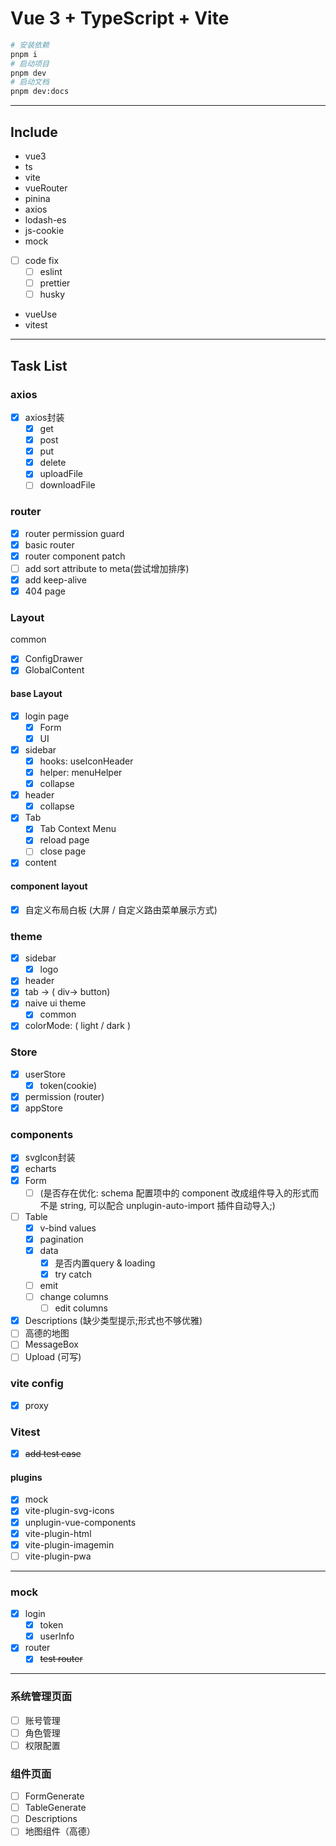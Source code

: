 # Vue 3 + TypeScript + Vite
```sh
# 安装依赖
pnpm i
# 启动项目
pnpm dev
# 启动文档
pnpm dev:docs
```
----
## Include
* vue3
* ts
* vite
* vueRouter
* pinina
* axios
* lodash-es
* js-cookie
* mock
- [ ] code fix
  - [ ] eslint
  - [ ] prettier
  - [ ] husky
* vueUse
* vitest
---
## Task List
### axios
- [x] axios封装
  - [x] get
  - [x] post
  - [x] put
  - [x] delete
  - [x] uploadFile
  - [ ] downloadFile
### router
- [x] router permission guard
- [x] basic router
- [x] router component patch
- [ ] add sort attribute to meta(尝试增加排序)
- [x] add keep-alive
- [x] 404 page
### Layout
common
- [x] ConfigDrawer
- [x] GlobalContent
#### base Layout
- [x] login page
  - [x] Form
  - [x] UI
- [x] sidebar
  - [X] hooks: useIconHeader
  - [x] helper: menuHelper
  - [x] collapse
- [x] header
  - [x] collapse
- [x] Tab
  - [x] Tab Context Menu
   - [x] reload page
   - [ ] close page
- [x] content
#### component layout
- [x] 自定义布局白板 (大屏 / 自定义路由菜单展示方式)
### theme
- [x] sidebar
  - [x] logo
- [x] header
- [x] tab -> ( div-> button)
- [x] naive ui theme
  - [x] common
- [x] colorMode: ( light / dark )
### Store
- [x] userStore
  - [x] token(cookie)
- [x] permission (router)
- [x] appStore
### components
- [x] svgIcon封装
- [x] echarts
- [x] Form 
  - [ ] (是否存在优化: schema 配置项中的 component 改成组件导入的形式而不是 string, 可以配合 unplugin-auto-import 插件自动导入;)
- [ ] Table
  - [x] v-bind values
  - [x] pagination
  - [x] data
    - [x] 是否内置query & loading
    - [x] try catch
  - [ ] emit
  - [ ] change columns
    - [ ] edit columns
- [x] Descriptions (缺少类型提示;形式也不够优雅)
- [ ] 高德的地图
- [ ] MessageBox
- [ ] Upload (可写)
### vite config
- [x] proxy 
### Vitest
- [x] ~~add test case~~
#### plugins 
  - [x] mock
  - [x] vite-plugin-svg-icons 
  - [x] unplugin-vue-components
  - [x] vite-plugin-html
  - [x] vite-plugin-imagemin
  - [ ] vite-plugin-pwa
----
### mock
- [x] login
  - [x] token
  - [x] userInfo
- [x] router
  - [x] ~~test router~~
---
### 系统管理页面
- [ ] 账号管理
- [ ] 角色管理
- [ ] 权限配置
### 组件页面
- [ ] FormGenerate
- [ ] TableGenerate
- [ ] Descriptions
- [ ] 地图组件（高德）
